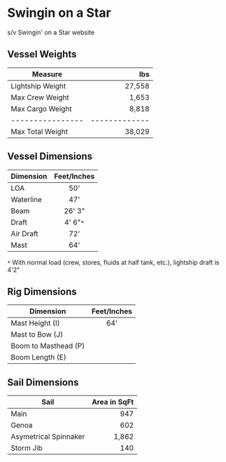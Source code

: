 # Swingin on a Star

s/v Swingin' on a Star website


## Vessel Weights

|Measure         | lbs         |
|----------------|------------:|
|Lightship Weight|      27,558 |
|Max Crew Weight |       1,653 |
|Max Cargo Weight|       8,818 |
|----------------|-------------|
|Max Total Weight|      38,029 |


## Vessel Dimensions

| Dimension | Feet/Inches |
|-----------|:-----------:|
|LOA        |50'          |
|Waterline  |47'          |
|Beam       |26' 3"       |
|Draft      |4' 6"`*`     |
|Air Draft  |72'          |
|Mast       |64'          |

`*` With normal load (crew, stores, fluids at half tank, etc.), lightship draft is 4'2"


## Rig Dimensions

| Dimension          | Feet/Inches |
|--------------------|:-----------:|
|Mast Height (I)     |64'          |
|Mast to Bow (J)     |             |
|Boom to Masthead (P)|             |
|Boom Length (E)     |             |


## Sail Dimensions

| Sail                |Area in SqFt|
|---------------------|-----------:|
|Main                 |947         |
|Genoa                |602         |
|Asymetrical Spinnaker|1,862       |
|Storm Jib            |140         |
